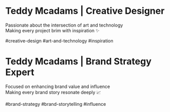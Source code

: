 # Teddy Mcadams | Creative Designer
Passionate about the intersection of art and technology  
Making every project brim with inspiration ✨  

#creative-design #art-and-technology #inspiration


# Teddy Mcadams | Brand Strategy Expert
Focused on enhancing brand value and influence  
Making every brand story resonate deeply 📈  

#brand-strategy #brand-storytelling #influence
